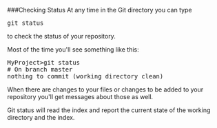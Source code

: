 <!--djw:done-->
###Checking Status
At any time in the Git directory you can type <pre>git status</pre> to check the status of your repository.

Most of the time you'll see something like this:
<pre>MyProject>git status
# On branch master
nothing to commit (working directory clean)</pre>

When there are changes to your files or changes to be added to your repository you'll get messages about those as well. 

Git status will read the index and report the current state of the working directory and the index.